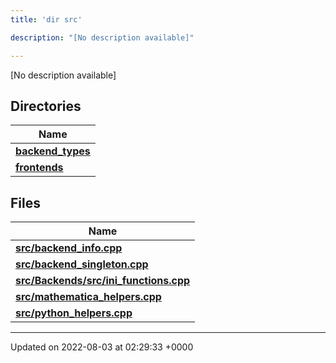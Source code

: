 ```yaml
---
title: 'dir src'

description: "[No description available]"

---
```







[No description available]

## Directories

| Name           |
| -------------- |
| **[backend_types](/documentation/code/gambit_sphinx/files/dir_b527edc069529a14d3e4c2705eb9d20d/#dir-backend-types)**  |
| **[frontends](/documentation/code/gambit_sphinx/files/dir_77ab0f892136e40173eaae1d6cbb562c/#dir-frontends)**  |

## Files

| Name           |
| -------------- |
| **[src/backend_info.cpp](/documentation/code/gambit_sphinx/files/backend__info_8cpp/#file-backend-info.cpp)**  |
| **[src/backend_singleton.cpp](/documentation/code/gambit_sphinx/files/backend__singleton_8cpp/#file-backend-singleton.cpp)**  |
| **[src/Backends/src/ini_functions.cpp](/documentation/code/gambit_sphinx/files/backends_2src_2ini__functions_8cpp/#file-backends/src/ini-functions.cpp)**  |
| **[src/mathematica_helpers.cpp](/documentation/code/gambit_sphinx/files/mathematica__helpers_8cpp/#file-mathematica-helpers.cpp)**  |
| **[src/python_helpers.cpp](/documentation/code/gambit_sphinx/files/python__helpers_8cpp/#file-python-helpers.cpp)**  |






-------------------------------

Updated on 2022-08-03 at 02:29:33 +0000

